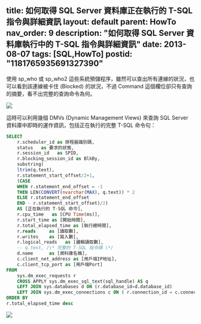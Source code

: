 title: 如何取得 SQL Server 資料庫正在執行的 T-SQL 指令與詳細資訊
layout: default
parent: HowTo
nav_order: 9
description: "如何取得 SQL Server 資料庫執行中的 T-SQL 指令與詳細資訊"
date: 2013-08-07
tags: [SQL,HowTo]
postid: "1181765935691327390"
---
使用 sp_who 或 sp_who2 這些系統預儲程序，雖然可以查出所有連線的狀況，也可以看到該連線被卡住 (Blocked) 的狀況，不過 Command 這個欄位卻只有查詢的摘要，看不出完整的查詢命令為何。  

![](https://blogger.googleusercontent.com/img/b/R29vZ2xl/AVvXsEiAuWtoGqW4Lybq5i8q3EFutH47VFbCkuG2VrkSPoZhWXmNYIymKS1Zix71fsJCB26W4ZsjmP6WeKPy3cxkfU0yiwYVJjXb4jCoME9wm91wIgKtedgjvUjhO1reVeY07UvvkXDmDiiRrNc/s0/sql-sp_who2.png)

這時可以利用幾個 DMVs (Dynamic Management Views) 來查詢 SQL Server 資料庫中即時的運作資訊，包括正在執行的完整 T-SQL 命令句：  
```sql
SELECT 
	r.scheduler_id as 排程器識別碼, 
	status   as 要求的狀態, 
	r.session_id   as SPID, 
	r.blocking_session_id as BlkBy, 
	substring( 
	ltrim(q.text), 
	r.statement_start_offset/2+1, 
	(CASE 
	WHEN r.statement_end_offset = -1 
	THEN LEN(CONVERT(nvarchar(MAX), q.text)) * 2 
	ELSE r.statement_end_offset 
	END - r.statement_start_offset)/2) 
	AS [正在執行的 T-SQL 命令], 
	r.cpu_time   as [CPU Time(ms)], 
	r.start_time as [開始時間], 
	r.total_elapsed_time as [執行總時間], 
	r.reads     as [讀取數], 
	r.writes    as [寫入數], 
	r.logical_reads   as [邏輯讀取數], 
	-- q.text, /\* 完整的 T-SQL 指令碼 \*/ 
	d.name      as [資料庫名稱], 
	c.client_net_address as [用戶端IP地址], 
	c.client_tcp_port as [用戶端Port] 
FROM 
	sys.dm_exec_requests r 
	CROSS APPLY sys.dm_exec_sql_text(sql_handle) AS q 
	LEFT JOIN sys.databases d ON (r.database_id=d.database_id) 
	LEFT JOIN sys.dm_exec_connections c ON ( r.connection_id = c.connection_id ) 
ORDER BY 
r.total_elapsed_time desc
```

![](https://blogger.googleusercontent.com/img/b/R29vZ2xl/AVvXsEgje6XSCzuF4NZWeozBHFLuWNJjwSNsXRW1F3RiwuNXJt_j6OiCSHan-q4M7d-a0KEssXL7iz4h8w4mbgiN-zocyqBWHxkcq-05YV18zmJRCuGqksBeAszhIQXygQLwvLJE_WAICxBOgHc/s0/sql-dm_exec_requests.png)